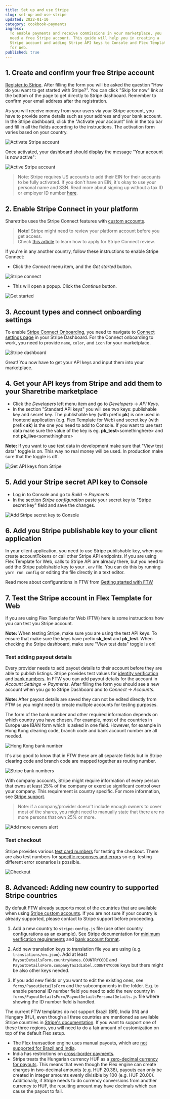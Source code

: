```yaml
---
title: Set up and use Stripe
slug: set-up-and-use-stripe
updated: 2022-01-10
category: cookbook-payments
ingress:
  To enable payments and receive commissions in your marketplace, you
  need a free Stripe account. This guide will help you in creating a
  Stripe account and adding Stripe API keys to Console and Flex Template
  for Web.
published: true
---
```


## 1. Create and confirm your free Stripe account

[Register to Stripe](https://dashboard.stripe.com/register). After
filling the form you will be asked the question "How do you want to get
started with Stripe?". You can click "Skip for now" link at the bottom
of the page to get directly to Stripe dashboard. Remember to confirm
your email address after the registration.

As you will receive money from your users via your Stripe account, you
have to provide some details such as your address and your bank account.
In the Stripe dashboard, click the "Activate your account" link in the
top bar and fill in all the fields according to the instructions. The
activation form varies based on your country.

![Activate Stripe account](./activate-account.png)

Once activated, your dashboard should display the message "Your account
is now active":

![Active Stripe account](./account-active.png)

> Note: Stripe requires US accounts to add their EIN for their accounts
> to be fully activated. If you don't have an EIN, it's okay to use your
> personal name and SSN. Read more about signing up without a tax ID or
> employer ID number
> [here](https://support.stripe.com/questions/signing-up-for-a-us-stripe-account-without-a-tax-id-or-employer-id-number).

## 2. Enable Stripe Connect in your platform

Sharetribe uses the Stripe Connect features with
[custom accounts](https://stripe.com/docs/connect/accounts#custom-accounts).

> **Note!** Stripe might need to review your platform account before you
> get access. <br /> Check
> [this article](/cookbook-payments/stripe-connect-platform-review/) to
> learn how to apply for Stripe Connect review.

If you're in any another country, follow these instructions to enable
Stripe Connect:

- Click the _Connect_ menu item, and the _Get started_ button.

![Stripe connect](./stripe-connect.png)

- This will open a popup. Click the _Continue_ button.

![Get started](./get-started-with-connect.png)

## 3. Account types and connect onboarding settings

To enable
[Stripe Connect Onboarding](/cookbook-payments/provider-onboarding-and-identity-verification/),
you need to navigate to
[Connect settings page](https://dashboard.stripe.com/account/applications/settings)
in your Stripe Dashboard. For the Connect onboarding to work, you need
to provide `name`, `color`, and `icon` for your marketplace.

![Stripe dashboard](./stripe-dashboard.png)

Great! You now have to get your API keys and input them into your
marketplace.

## 4. Get your API keys from Stripe and add them to your Sharetribe marketplace

- Click the _Developers_ left menu item and go to _Developers_ → _API
  Keys_.
- In the section "Standard API keys" you will see two keys: publishable
  key and secret key. The publishable key (with prefix **pk**) is one
  used in frontend application (e.g. Flex Template for Web) and secret
  key (with prefix **sk**) is the one you need to add to Console. If you
  want to use test data make sure the value of the key is eg.
  **pk_test**\<somethinghere\> and not **pk_live**\<somethinghere\>

**Note:** If you want to use test data in development make sure that
"View test data" toggle is on. This way no real money will be used. In
production make sure that the toggle is off.

![Get API keys from Stripe](./api-keys.png)

## 5. Add your Stripe secret API key to Console

- Log in to Console and go to _Build_ → _Payments_
- In the section _Stripe configuration_ paste your secret key to "Stripe
  secret key" field and save the changes.

![Add Stripe secret key to Console](./add-stripe-to-console.png)

## 6. Add you Stripe publishable key to your client application

In your client application, you need to use Stripe publishable key, when
you create accountTokens or call other Stripe API endpoints. If you are
using Flex Template for Web, calls to Stripe API are already there, but
you need to add the Stripe publishable key to your `.env` file. You can
do this by running `yarn run config` or editing the file directly in a
text editor.

Read more about configurations in FTW from
[Getting started with FTW](/introduction/getting-started-with-ftw-daily/#add-environment-variables)

## 7. Test the Stripe account in Flex Template for Web

If you are using Flex Template for Web (FTW) here is some instructions
how you can test you Stripe account.

**Note:** When testing Stripe, make sure you are using the test API
keys. To ensure that make sure the keys have prefix **sk_test** and
**pk_test**. When checking the Stripe dashboard, make sure "View test
data" toggle is on!

### Test adding payout details

Every provider needs to add payout details to their account before they
are able to publish listings. Stripe provides test values for
[identity verification](https://stripe.com/docs/connect/testing#identity-verification)
and [bank numbers](https://stripe.com/docs/connect/testing#payouts). In
FTW you can add payout details for the account in _Account Settings_ →
_Payments_. After filling the form you should see a new account when you
go to Stripe Dashboard and to _Connect_ → _Accounts_.

**Note:** After payout details are saved they can not be edited directly
from FTW so you might need to create multiple accounts for testing
purposes.

The form of the bank number and other required information depends on
which country you have chosen. For example, most of the countries in
Europe use IBAN form which is asked in one field. However, for example
in Hong Kong clearing code, branch code and bank account number are all
needed.

![Hong Kong bank number](bank-number-hk.png)

It's also good to know that in FTW these are all separate fields but in
Stripe clearing code and branch code are mapped together as routing
number.

![Stripe bank numbers](stripe-bank-numbers.png)

With company accounts, Stripe might require information of every person
that owns at least 25% of the company or exercise significant control
over your company. This requirement is country specific. For more
information, see
[Stripe support](https://support.stripe.com/questions/company-ownership-and-director-requirement).

> Note: if a company/provider doesn't include enough owners to cover
> most of the shares, you might need to manually state that there are no
> more persons that own 25% or more.

![Add more owners alert](stripe-add-more-owners-alert.png)

### Test checkout

Stripe provides various
[test card numbers](https://stripe.com/docs/testing#cards) for testing
the checkout. There are also test numbers for
[specific responses and errors](https://stripe.com/docs/testing#cards-responses)
so e.g. testing different error scenarios is possible.

![Checkout](checkout.png)

## 8. Advanced: Adding new country to supported Stripe countries

By default FTW already supports most of the countries that are available
when using
[Stripe custom accounts](https://stripe.com/docs/connect/accounts#custom-accounts).
If you are not sure if your country is already supported, please contact
to Stripe support before proceeding.

1. Add a new country to `stripe-config.js` file (use other country
   configurations as an example). See Stripe documentation for
   [minimum verification requirements](https://stripe.com/docs/connect/required-verification-information)
   and
   [bank account format](https://stripe.com/docs/connect/payouts#formats).

2. Add new translation keys to translation file you are using (e.g.
   `translations/en.json`). Add at least
   `PayoutDetailsForm.countryNames.COUNTRYCODE` and
   `PayoutDetailsForm.companyTaxIdLabel.COUNTRYCODE` keys but there
   might be also other keys needed.

3. If you add new fields or you want to edit the existing ones, see
   `forms/PayoutDetailsForm` and the subcomponents in the folder. E.g.
   to enable personal ID number field you need to add the new country in
   `forms/PayoutDetailsForm/PayoutDetailsPersonalDetails.js` file where
   showing the ID number field is handled.

<extrainfo title="Why are Brazil, India and Hungary not supported by default?">
The current FTW templates do not support Brazil (BR), India (IN) and Hungary (HU),
even though all three countries are mentioned as available Stripe countries in <a href="https://stripe.com/docs/connect/accounts#custom-accounts">Stripe's
documentation</a>. If you want to support one of these three regions, you will
need to do a fair amount of customization on top of the default Flex setup.
<ul>
  <li> The Flex transaction engine uses manual payouts, which are <a href="https://stripe.com/docs/payouts#manual-payouts">not supported for Brazil and India</a>.</li>
  <li>India has restrictions on <a href="https://support.stripe.com/questions/stripe-india-support-for-marketplaces">cross-border payments</a>.</li>
  <li>Stripe treats the Hungarian currency HUF as a <a href="https://stripe.com/docs/currencies#special-cases">zero-decimal currency for payouts</a>. This means that even though the Flex engine can create charges in two-decimal amounts (e.g. HUF 20.38), payouts can only be created in integer amounts evenly divisible by 100 (e.g. HUF 20.00). Additionally, if Stripe needs to do currency conversions from another currency to HUF, the resulting amount may have decimals which can cause the payout to fail.</li>
</ul>
</extrainfo>

